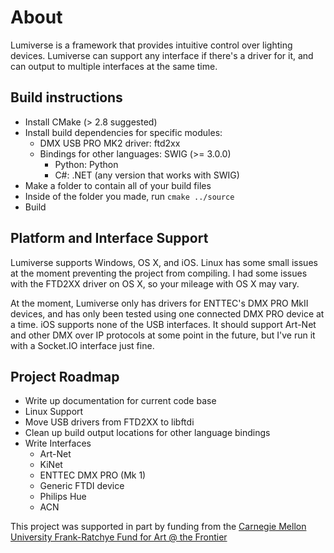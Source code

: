 # About
Lumiverse is a framework that provides intuitive control over lighting devices.
Lumiverse can support any interface if there's a driver for it, and can output to
multiple interfaces at the same time.

## Build instructions
* Install CMake (> 2.8 suggested)
* Install build dependencies for specific modules:
    * DMX USB PRO MK2 driver: ftd2xx
    * Bindings for other languages: SWIG (>= 3.0.0)
    	* Python: Python
    	* C#: .NET (any version that works with SWIG)
* Make a folder to contain all of your build files
* Inside of the folder you made, run `cmake ../source`
* Build

## Platform and Interface Support
Lumiverse supports Windows, OS X, and iOS. Linux has some small issues at the
moment preventing the project from compiling. I had some issues with the
FTD2XX driver on OS X, so your mileage with OS X may vary.

At the moment, Lumiverse only has drivers for ENTTEC's DMX PRO MkII devices,
and has only been tested using one connected DMX PRO device at a time. iOS
supports none of the USB interfaces. It should support Art-Net and other
DMX over IP protocols at some point in the future, but I've run it with
a Socket.IO interface just fine.

## Project Roadmap
* Write up documentation for current code base
* Linux Support
* Move USB drivers from FTD2XX to libftdi
* Clean up build output locations for other language bindings
* Write Interfaces
	* Art-Net
	* KiNet
	* ENTTEC DMX PRO (Mk 1)
	* Generic FTDI device
	* Philips Hue
	* ACN

This project was supported in part by funding from the [Carnegie Mellon
University Frank-Ratchye Fund for Art @ the Frontier](http://studioforcreativeinquiry.org/)